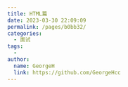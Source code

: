 ```yaml
---
title: HTML篇
date: 2023-03-30 22:09:09
permalink: /pages/b0bb32/
categories:
  - 面试
tags:
  - 
author: 
  name: GeorgeH
  link: https://github.com/GeorgeHcc
---
```


